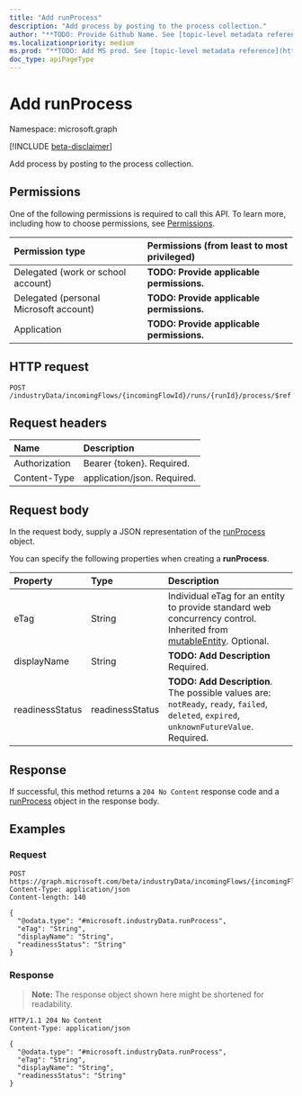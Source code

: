```yaml
---
title: "Add runProcess"
description: "Add process by posting to the process collection."
author: "**TODO: Provide Github Name. See [topic-level metadata reference](https://msgo.azurewebsites.net/add/document/guidelines/metadata.html#topic-level-metadata)**"
ms.localizationpriority: medium
ms.prod: "**TODO: Add MS prod. See [topic-level metadata reference](https://msgo.azurewebsites.net/add/document/guidelines/metadata.html#topic-level-metadata)**"
doc_type: apiPageType
---
```


# Add runProcess
Namespace: microsoft.graph

[!INCLUDE [beta-disclaimer](../../includes/beta-disclaimer.md)]

Add process by posting to the process collection.

## Permissions
One of the following permissions is required to call this API. To learn more, including how to choose permissions, see [Permissions](/graph/permissions-reference).

|Permission type|Permissions (from least to most privileged)|
|:---|:---|
|Delegated (work or school account)|**TODO: Provide applicable permissions.**|
|Delegated (personal Microsoft account)|**TODO: Provide applicable permissions.**|
|Application|**TODO: Provide applicable permissions.**|

## HTTP request

<!-- {
  "blockType": "ignored"
}
-->
``` http
POST /industryData/incomingFlows/{incomingFlowId}/runs/{runId}/process/$ref
```

## Request headers
|Name|Description|
|:---|:---|
|Authorization|Bearer {token}. Required.|
|Content-Type|application/json. Required.|

## Request body
In the request body, supply a JSON representation of the [runProcess](../resources/runprocess.md) object.

You can specify the following properties when creating a **runProcess**.

|Property|Type|Description|
|:---|:---|:---|
|eTag|String|Individual eTag for an entity to provide standard web concurrency control. Inherited from [mutableEntity](../resources/mutableentity.md). Optional.|
|displayName|String|**TODO: Add Description** Required.|
|readinessStatus|readinessStatus|**TODO: Add Description**. The possible values are: `notReady`, `ready`, `failed`, `deleted`, `expired`, `unknownFutureValue`. Required.|



## Response

If successful, this method returns a `204 No Content` response code and a [runProcess](../resources/runprocess.md) object in the response body.

## Examples

### Request
<!-- {
  "blockType": "request",
  "name": "create_runprocess_from_"
}
-->
``` http
POST https://graph.microsoft.com/beta/industryData/incomingFlows/{incomingFlowId}/runs/{runId}/process/$ref
Content-Type: application/json
Content-length: 140

{
  "@odata.type": "#microsoft.industryData.runProcess",
  "eTag": "String",
  "displayName": "String",
  "readinessStatus": "String"
}
```


### Response
>**Note:** The response object shown here might be shortened for readability.
<!-- {
  "blockType": "response",
  "truncated": true,
  "@odata.type": "microsoft.industryData.runProcess"
}
-->
``` http
HTTP/1.1 204 No Content
Content-Type: application/json

{
  "@odata.type": "#microsoft.industryData.runProcess",
  "eTag": "String",
  "displayName": "String",
  "readinessStatus": "String"
}
```

